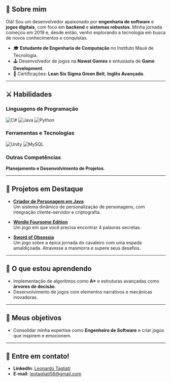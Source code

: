 ## 🌟 **Sobre mim**  
Olá! Sou um desenvolvedor apaixonado por **engenharia de software** e **jogos digitais**, com foco em **backend** e **sistemas robustos**. Minha jornada começou em 2019 e, desde então, venho explorando a tecnologia em busca de novos conhecimentos e conquistas.

- 🎓 **Estudante de Engenharia de Computação** no Instituto Mauá de Tecnologia.  
- 🕹️ Desenvolvedor de jogos na **Nawat Games** e entusiasta de **Game Development**.  
- 📜 Certificações: **Lean Six Sigma Green Belt**, **Inglês Avançado**.

---

## ⚔️ **Habilidades**  
### Linguagens de Programação  
![C#](https://img.shields.io/badge/-C%23-blue) ![Java](https://img.shields.io/badge/-Java-orange) ![Python](https://img.shields.io/badge/-Python-yellow)

### Ferramentas e Tecnologias  
![Unity](https://img.shields.io/badge/-Unity-black) ![MySQL](https://img.shields.io/badge/-MySQL-blue)

### Outras Competências  
**Planejamento e Desenvolvimento de Projetos**.

---

## 🏰 **Projetos em Destaque**  
- **[Criador de Personagem em Java](https://github.com/leotagliati/Medieval-Character-Creator)**  
  Um sistema dinâmico de personalização de personagens, com integração cliente-servidor e criptografia.  

- **[Wordle Foursome Edition](https://github.com/leotagliati/WordleGame)**  
  Um jogo em que você precisa encontrar 4 palavras secretas.

- **[Sword of Obsessia](https://pluma-studio.itch.io/sword-of-obsessia)**  
  Um jogo sobre a épica jornada do cavaleiro com uma espada amaldiçoada. Atravesse a masmorra e supere seus desafios.
  
---

## 📖 **O que estou aprendendo**  
- Implementação de algoritmos como **A\*** e estruturas avançadas como **árvores de decisão**.  
- Desenvolvimento de jogos com elementos narrativos e mecânicas inovadoras.

---

## 🎯 **Meus objetivos**  
- Consolidar minha expertise como **Engenheiro de Software** e criar jogos que inspirem e emocionem.

---

## 🏹 **Entre em contato!**  
- **LinkedIn**: [Leonardo Tagliati](https://www.linkedin.com/in/leotagliati/)  
- **E-mail**: leotagliati56@gmail.com  


